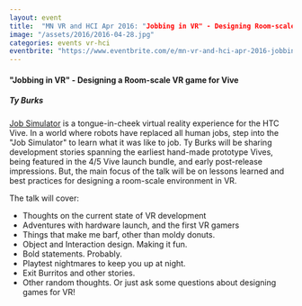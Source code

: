 ```yaml
---
layout: event
title:  "MN VR and HCI Apr 2016: "Jobbing in VR" - Designing Room-scale VR"
image: "/assets/2016/2016-04-28.jpg"
categories: events vr-hci
eventbrite: "https://www.eventbrite.com/e/mn-vr-and-hci-apr-2016-jobbing-in-vr-designing-room-scale-vr-tickets-24633054128?aff=ebdsoporgprofile"
---
```


#### "Jobbing in VR" - Designing a Room-scale VR game for Vive
##### Ty Burks

[Job Simulator](http://www.jobsimulatorgame.com/) is a tongue-in-cheek virtual reality experience for the HTC Vive. In a world where robots have replaced all human jobs, step into the "Job Simulator" to learn what it was like to job. Ty Burks will be sharing development stories spanning the earliest hand-made prototype Vives, being featured in the 4/5 Vive launch bundle, and early post-release impressions. But, the main focus of the talk will be on lessons learned and best practices for designing a room-scale environment in VR.

The talk will cover:

* Thoughts on the current state of VR development
* Adventures with hardware launch, and the first VR gamers
* Things that make me barf, other than moldy donuts.
* Object and Interaction design. Making it fun.
* Bold statements. Probably.
* Playtest nightmares to keep you up at night.
* Exit Burritos and other stories.
* Other random thoughts. Or just ask some questions about designing games for VR!
